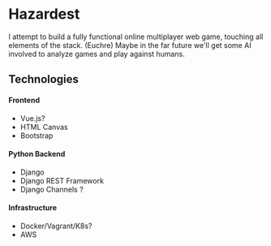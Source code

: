 # Hazardest

I attempt to build a fully functional online multiplayer web game, touching all elements of the stack. (Euchre)
Maybe in the far future we'll get some AI involved to analyze games and play against humans.

## Technologies

#### Frontend
- Vue.js?
- HTML Canvas
- Bootstrap


#### Python Backend
- Django
- Django REST Framework
- Django Channels ?


#### Infrastructure
- Docker/Vagrant/K8s?
- AWS
